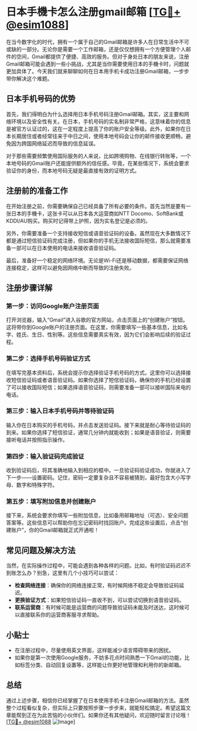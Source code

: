 # 日本手機卡怎么注册gmail邮箱 [[TG💪+ @esim1088](https://t.me/s/esim1088)]

在当今数字化的时代，拥有一个属于自己的Gmail邮箱是许多人在日常生活中不可或缺的一部分。无论你是需要一个工作邮箱，还是仅仅想拥有一个方便管理个人邮件的空间，Gmail都提供了便捷、高效的服务。但对于身处日本的朋友来说，注册Gmail邮箱可能会遇到一些小挑战，尤其是当你需要使用日本的手機卡时，问题就更加具体了。今天我们就来聊聊如何在日本用手机卡成功注册Gmail邮箱，一步步带你解决这个难题。

## 日本手机号码的优势

首先，我们得明白为什么选择用日本手机号码注册Gmail邮箱。其实，这主要和网络环境以及安全性有关。在日本，手机号码的实名制非常严格，这意味着你的信息是被官方认证过的，这在一定程度上提高了你的账户安全等级。此外，如果你在日本长期居住或者经常往来于中日之间，使用本地号码会让你的邮件接收更顺畅，避免因为跨国网络延迟而导致的信息延误。

对于那些需要频繁使用国际服务的人来说，比如跨境购物、在线银行转账等，一个本地号码的Gmail账户还能提供额外的信任感。毕竟，在某些情况下，系统会要求验证你的身份，而本地号码无疑是最直接有效的证明方式。

## 注册前的准备工作

在开始注册之前，你需要确保自己已经具备了所有必要的条件。首先当然是要有一张日本的手機卡，这张卡可以从日本各大运营商如NTT Docomo、SoftBank或KDDI/AU购买。购买时记得带上护照，因为实名登记是必须的。

另外，你需要准备一个支持接收短信或语音验证码的设备。虽然现在大多数情况下都是通过短信验证码完成注册，但如果你的手机无法接收国际短信，那么就需要准备一部可以在日本使用的电话来接收语音验证码。

最后，准备好一个稳定的网络环境。无论是Wi-Fi还是移动数据，都需要保证网络连接稳定，这样可以避免因网络中断而导致的注册失败。

## 注册步骤详解

### 第一步：访问Google账户注册页面

打开浏览器，输入“Gmail”进入谷歌的官方网站，点击页面上的“创建账户”按钮。这将带你到Google账户的注册页面。在这里，你需要填写一些基本信息，比如名字、姓氏、生日、性别等。这些信息需要真实有效，因为它们会影响后续的验证过程。

### 第二步：选择手机号码验证方式

在填写完基本资料后，系统会提示你选择验证手机号码的方式。这里你可以选择接收短信验证码或者语音验证码。如果你选择了短信验证码，确保你的手机已经设置了可以接收国际短信；如果选择语音验证码，则需要准备一部可以接听国际来电的电话。

### 第三步：输入日本手机号码并等待验证码

输入你在日本购买的手机号码，并点击发送验证码。接下来就是耐心等待验证码的到来。如果你选择了短信验证，通常几分钟内就能收到；如果是语音验证，则需要接听电话并按照指示操作。

### 第四步：输入验证码完成验证

收到验证码后，将其准确地输入到相应的框中。一旦验证码验证成功，你就进入了下一步——设置密码。记住，密码一定要复杂且不容易被猜到，最好包含大小写字母、数字和特殊字符。

### 第五步：填写附加信息并创建账户

接下来，系统会要求你填写一些附加信息，比如备用邮箱地址（可选）、安全问题答案等。这些信息可以帮助你在忘记密码时找回账户。完成这些设置后，点击“创建账户”，你的Gmail邮箱就正式开通啦！

## 常见问题及解决方法

当然，在实际操作过程中，可能会遇到各种各样的问题。比如，有时验证码迟迟不到账怎么办？别急，这里有几个小技巧可以尝试：

- **检查网络连接**：确保你的网络连接正常，有时候网络不稳定会导致验证码延迟。
- **更换验证方式**：如果短信验证码一直收不到，可以尝试切换到语音验证码。
- **联系运营商**：有时候可能是运营商的问题导致验证码未能及时送达，这时候可以直接联系你的运营商客服寻求帮助。

## 小贴士

- 在注册过程中，尽量使用英文界面，这样能减少语言障碍带来的困扰。
- 如果你是第一次使用Google服务，不妨多花点时间熟悉一下Gmail的功能，比如标签分类、自动回复设置等，这样能让你更好地管理和利用你的新邮箱。

## 总结

通过上述步骤，相信你已经掌握了在日本使用手机卡注册Gmail邮箱的方法。虽然整个过程看似复杂，但实际上只要按照步骤一步步来，就能轻松搞定。希望这篇文章能帮到正在为此苦恼的小伙伴们。如果你还有其他疑问，欢迎随时留言讨论哦！[[TG💪+ @esim1088](https://t.me/s/esim1088) ![Image](https://i.postimg.cc/4NQfJmqS/Snipaste-2025-05-13-00-14-12.png)]